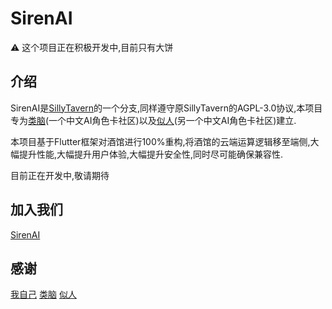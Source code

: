 # SirenAI
⚠️ 这个项目正在积极开发中,目前只有大饼

## 介绍
SirenAI是[SillyTavern](https://github.com/SillyTavern/SillyTavern)的一个分支,同样遵守原SillyTavern的AGPL-3.0协议,本项目专为[类脑](https://discord.gg/bNmEB4SK9h)(一个中文AI角色卡社区)以及[似人](https://discord.gg/f6VfJU86SQ)(另一个中文AI角色卡社区)建立.

本项目基于Flutter框架对酒馆进行100%重构,将酒馆的云端运算逻辑移至端侧,大幅提升性能,大幅提升用户体验,大幅提升安全性,同时尽可能确保兼容性.

目前正在开发中,敬请期待

## 加入我们
[SirenAI](https://discord.gg/mBD77vwUCB)

## 感谢
[我自己](https://zaixi.dev)
[类脑](https://discord.gg/bNmEB4SK9h)
[似人](https://discord.gg/f6VfJU86SQ)